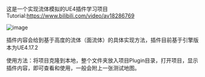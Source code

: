 这是一个实现流体模拟的UE4插件学习项目 Tutorial:https://www.bilibili.com/video/av18286769

![image](https://github.com/sitonmoon/FluidSimulationSurface/raw/master/demo.png)

插件内容会给到基于高度的流体（面流体）的具体实现方法，插件目前基于引擎版本为UE4.17.2

使用方法：将项目克隆到本地，整个文件夹放入项目Plugin目录，打开项目，显示插件内容，即可查看和使用，一般会附上一张测试地图。
